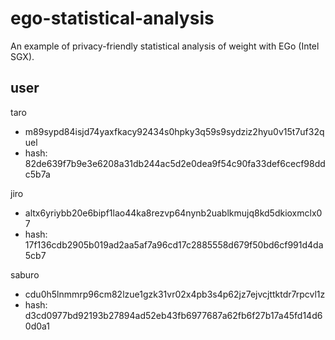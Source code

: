 # ego-statistical-analysis
An example of privacy-friendly statistical analysis of weight with EGo (Intel SGX).


## user

taro 
- m89sypd84isjd74yaxfkacy92434s0hpky3q59s9sydziz2hyu0v15t7uf32quel
- hash: 82de639f7b9e3e6208a31db244ac5d2e0dea9f54c90fa33def6cecf98ddc5b7a

jiro
- altx6yriybb20e6bipf1lao44ka8rezvp64nynb2uablkmujq8kd5dkioxmclx07
- hash: 17f136cdb2905b019ad2aa5af7a96cd17c2885558d679f50bd6cf991d4da5cb7

saburo
- cdu0h5lnmmrp96cm82lzue1gzk31vr02x4pb3s4p62jz7ejvcjttktdr7rpcvl1z
- hash: d3cd0977bd92193b27894ad52eb43fb6977687a62fb6f27b17a45fd14d60d0a1
